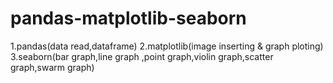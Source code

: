 # pandas-matplotlib-seaborn
1.pandas(data read,dataframe) 2.matplotlib(image inserting &amp; graph ploting) 3.seaborn(bar graph,line graph ,point graph,violin graph,scatter graph,swarm graph)
